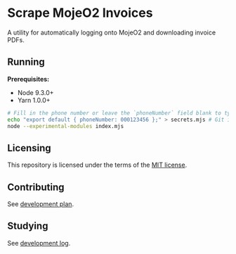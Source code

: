 # Scrape MojeO2 Invoices

A utility for automatically logging onto MojeO2 and downloading invoice PDFs.

## Running

**Prerequisites:**

- Node 9.3.0+
- Yarn 1.0.0+

```sh
# Fill in the phone number or leave the `phoneNumber` field blank to type it in yourself
echo "export default { phoneNumber: 000123456 };" > secrets.mjs # Git ignored
node --experimental-modules index.mjs
```

## Licensing

This repository is licensed under the terms of the [MIT license](LICENSE.md).

## Contributing

See [development plan](doc/tasks.md).

## Studying

See [development log](doc/notes.md).
